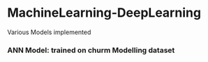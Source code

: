 # MachineLearning-DeepLearning
Various Models implemented

### ANN Model: trained on churm Modelling dataset
